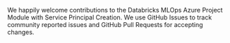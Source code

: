 We happily welcome contributions to the Databricks MLOps Azure Project Module with Service Principal Creation. We use GitHub Issues to track community reported issues and GitHub Pull Requests for accepting changes.